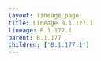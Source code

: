 ```yaml
---
layout: lineage_page
title: Lineage B.1.177.1
lineage: B.1.177.1
parent: B.1.177
children: ['B.1.177.1']
---
```

